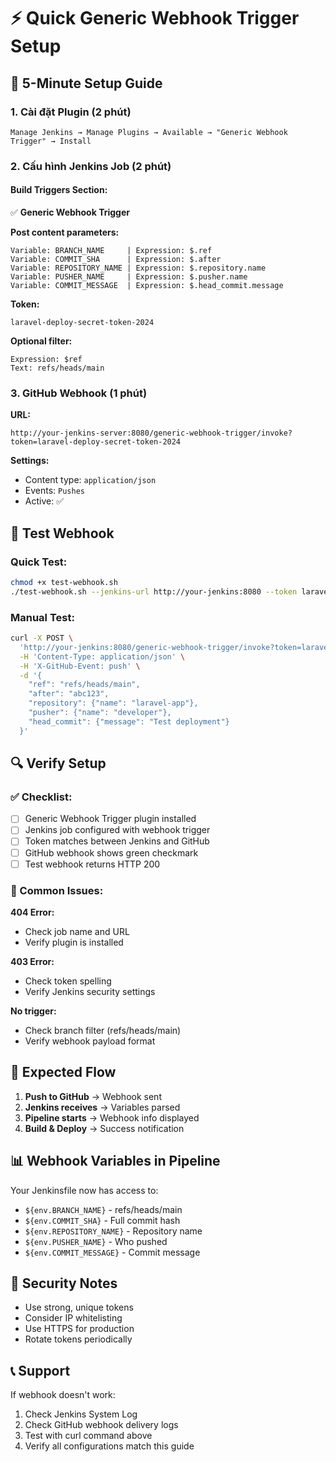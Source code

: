 # ⚡ Quick Generic Webhook Trigger Setup

## 🚀 5-Minute Setup Guide

### 1. Cài đặt Plugin (2 phút)
```
Manage Jenkins → Manage Plugins → Available → "Generic Webhook Trigger" → Install
```

### 2. Cấu hình Jenkins Job (2 phút)

#### Build Triggers Section:
✅ **Generic Webhook Trigger**

**Post content parameters:**
```
Variable: BRANCH_NAME     | Expression: $.ref
Variable: COMMIT_SHA      | Expression: $.after  
Variable: REPOSITORY_NAME | Expression: $.repository.name
Variable: PUSHER_NAME     | Expression: $.pusher.name
Variable: COMMIT_MESSAGE  | Expression: $.head_commit.message
```

**Token:**
```
laravel-deploy-secret-token-2024
```

**Optional filter:**
```
Expression: $ref
Text: refs/heads/main
```

### 3. GitHub Webhook (1 phút)

**URL:**
```
http://your-jenkins-server:8080/generic-webhook-trigger/invoke?token=laravel-deploy-secret-token-2024
```

**Settings:**
- Content type: `application/json`
- Events: `Pushes`
- Active: ✅

## 🧪 Test Webhook

### Quick Test:
```bash
chmod +x test-webhook.sh
./test-webhook.sh --jenkins-url http://your-jenkins:8080 --token laravel-deploy-secret-token-2024
```

### Manual Test:
```bash
curl -X POST \
  'http://your-jenkins:8080/generic-webhook-trigger/invoke?token=laravel-deploy-secret-token-2024' \
  -H 'Content-Type: application/json' \
  -H 'X-GitHub-Event: push' \
  -d '{
    "ref": "refs/heads/main",
    "after": "abc123",
    "repository": {"name": "laravel-app"},
    "pusher": {"name": "developer"},
    "head_commit": {"message": "Test deployment"}
  }'
```

## 🔍 Verify Setup

### ✅ Checklist:
- [ ] Generic Webhook Trigger plugin installed
- [ ] Jenkins job configured with webhook trigger
- [ ] Token matches between Jenkins and GitHub
- [ ] GitHub webhook shows green checkmark
- [ ] Test webhook returns HTTP 200

### 🐛 Common Issues:

**404 Error:**
- Check job name and URL
- Verify plugin is installed

**403 Error:**
- Check token spelling
- Verify Jenkins security settings

**No trigger:**
- Check branch filter (refs/heads/main)
- Verify webhook payload format

## 🎯 Expected Flow

1. **Push to GitHub** → Webhook sent
2. **Jenkins receives** → Variables parsed
3. **Pipeline starts** → Webhook info displayed
4. **Build & Deploy** → Success notification

## 📊 Webhook Variables in Pipeline

Your Jenkinsfile now has access to:
- `${env.BRANCH_NAME}` - refs/heads/main
- `${env.COMMIT_SHA}` - Full commit hash
- `${env.REPOSITORY_NAME}` - Repository name
- `${env.PUSHER_NAME}` - Who pushed
- `${env.COMMIT_MESSAGE}` - Commit message

## 🔐 Security Notes

- Use strong, unique tokens
- Consider IP whitelisting
- Use HTTPS for production
- Rotate tokens periodically

## 📞 Support

If webhook doesn't work:
1. Check Jenkins System Log
2. Check GitHub webhook delivery logs
3. Test with curl command above
4. Verify all configurations match this guide
